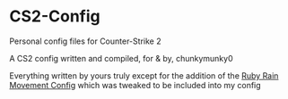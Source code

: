 # CS2-Config

Personal config files for Counter-Strike 2

A CS2 config written and compiled, for & by, chunkymunky0

Everything written by yours truly except for the addition of the [Ruby Rain Movement Config](https://steamcommunity.com/sharedfiles/filedetails/?id=3313210014) which was tweaked to be included into my config
